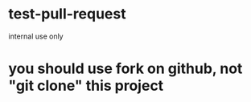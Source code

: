 # test-pull-request
internal use only
# you should use fork on github, not "git clone" this project
